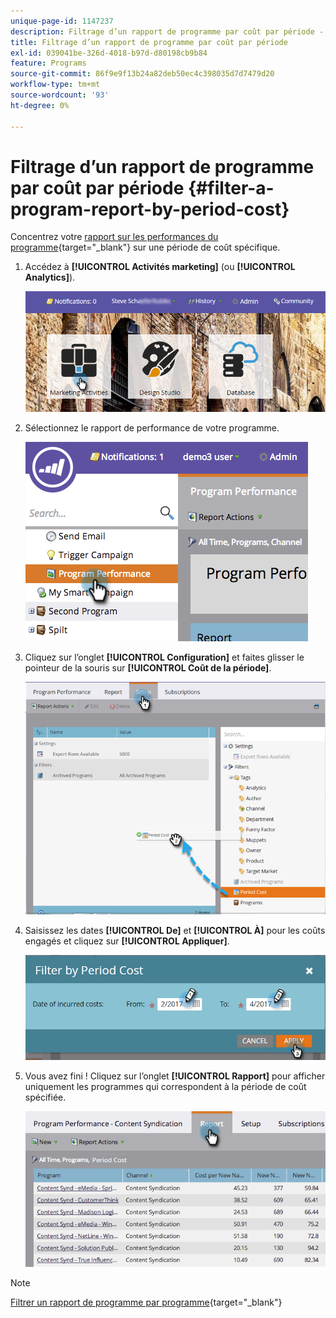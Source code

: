 ```yaml
---
unique-page-id: 1147237
description: Filtrage d’un rapport de programme par coût par période - Documents Marketo - Documentation du produit
title: Filtrage d’un rapport de programme par coût par période
exl-id: 039041be-326d-4018-b97d-d80198cb9b84
feature: Programs
source-git-commit: 86f9e9f13b24a82deb50ec4c398035d7d7479d20
workflow-type: tm+mt
source-wordcount: '93'
ht-degree: 0%

---
```


# Filtrage d’un rapport de programme par coût par période {#filter-a-program-report-by-period-cost}

Concentrez votre [rapport sur les performances du programme](/help/marketo/product-docs/core-marketo-concepts/programs/program-performance-report/create-a-program-performance-report.md){target="_blank"} sur une période de coût spécifique.

1. Accédez à **[!UICONTROL Activités marketing]** (ou **[!UICONTROL Analytics]**).

   ![](assets/login-marketing-activities-1.png)

1. Sélectionnez le rapport de performance de votre programme.

   ![](assets/image2014-9-23-16-3a22-3a52.png)

1. Cliquez sur l’onglet **[!UICONTROL Configuration]** et faites glisser le pointeur de la souris sur **[!UICONTROL Coût de la période]**.

   ![](assets/lm-86194-1.png)

1. Saisissez les dates **[!UICONTROL De]** et **[!UICONTROL À]** pour les coûts engagés et cliquez sur **[!UICONTROL Appliquer]**.

   ![](assets/lm-86194-2a-hands.png)

1. Vous avez fini ! Cliquez sur l’onglet **[!UICONTROL Rapport]** pour afficher uniquement les programmes qui correspondent à la période de coût spécifiée.

   ![](assets/lm-86194-report-tab.png)

>[!NOTE]
>
>[Filtrer un rapport de programme par programme](/help/marketo/product-docs/core-marketo-concepts/programs/program-performance-report/filter-a-program-report-by-program.md){target="_blank"}
